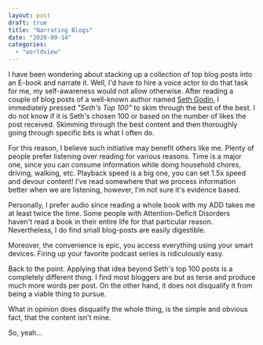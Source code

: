 ```yaml
---
layout: post
draft: true
title: "Narrating Blogs"
date: "2020-09-14"
categories: 
  - "worldview"
---
```


I have been wondering about stacking up a collection of top blog posts into an E-book and narrate it. Well, I'd have to hire a voice actor to do that task for me, my self-awareness would not allow otherwise. After reading a couple of blog posts of a well-known author named [Seth Godin](https://Seths.blog), I immediately pressed _"Seth's Top 100"_ to skim through the best of the best. I do not know if it is Seth's chosen 100 or based on the number of likes the post received. Skimming through the best content and then thoroughly going through specific bits is what I often do.

For this reason, I believe such initiative may benefit others like me. Plenty of people prefer listening over reading for various reasons. Time is a major one, since you can consume information while doing household chores, driving, walking, etc. Playback speed is a big one, you can set 1.5x speed and devour content! I've read somewhere that we process information better when we are listening, however, I'm not sure it's evidence based.

Personally, I prefer audio since reading a whole book with my ADD takes me at least twice the time. Some people with Attention-Deficit Disorders haven't read a book in their entire life for that particular reason. Nevertheless, I do find small blog-posts are easily digestible.

Moreover, the convenience is epic, you access everything using your smart devices. Firing up your favorite podcast series is ridiculously easy.

Back to the point. Applying that idea beyond Seth's top 100 posts is a completely different thing. I find most bloggers are but as terse and produce much more words per post. On the other hand, it does not disqualify it from being a viable thing to pursue.

What in opinion does disqualify the whole thing, is the simple and obvious fact, that the content isn't mine.

So, yeah...
